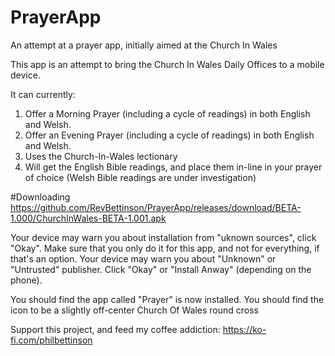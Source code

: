 # PrayerApp
An attempt at a prayer app, initially aimed at the Church In Wales

This app is an attempt to bring the Church In Wales Daily Offices to a mobile device. 

It can currently:

1. Offer a Morning Prayer (including a cycle of readings) in both English and Welsh.
2. Offer an Evening Prayer (including a cycle of readings) in both English and Welsh.
3. Uses the Church-In-Wales lectionary
4. Will get the English Bible readings, and place them in-line in your prayer of choice (Welsh Bible readings are under investigation)

#Downloading
https://github.com/RevBettinson/PrayerApp/releases/download/BETA-1.000/ChurchInWales-BETA-1.001.apk


Your device may warn you about installation from "uknown sources", click "Okay". Make sure that you only do it for this app, and not for everything, if that's an option. 
Your device may warn you about "Unknown" or "Untrusted" publisher. Click "Okay" or "Install Anway" (depending on the phone). 

You should find the app called "Prayer" is now installed. You should find the icon to be a slightly off-center Church Of Wales round cross

Support this project, and feed my coffee addiction:
https://ko-fi.com/philbettinson

